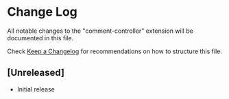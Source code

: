 # Change Log

All notable changes to the "comment-controller" extension will be documented in this file.

Check [Keep a Changelog](http://keepachangelog.com/) for recommendations on how to structure this file.

## [Unreleased]

- Initial release